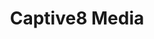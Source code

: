 ---
title: 'Captive8 Media'
desc: '
<p class="font--regular">Captive8 Media is a corporate video production company that understands business and marketing needs whilst delivering high-quality video content.</p>

<p class="font--regular">Over 12 years of business marketing experience, alongside making amazing corporate videos means that we are your perfect partner to make outstanding marketing videos, whatever your goals. We particularly specialise in the production of customer case study videos; we love telling your customers’ story, getting their testimonial and creating compelling marketing video content.</p>'
tags:
  - Location::Church Crookham, Hampshire
  - Category::Financial, Legal & Business
header:
  src: header.jpg
  alt: Captive8 Media Header
logo: 
  src: logo.jpg
  alt: Captive8 Media Logo
covidInfomation: '
<p class="font--regular">We are operating as normal, following government guidelines</p>'
covidStatus:
  icon: success
  text: 'We are Open! Business As Usual.'
openingHours:
  monday: 'N/A'
  tuesday: 'N/A'
  wednesday: 'N/A'
  thursday: 'N/A'
  friday: 'N/A'
  saturday: 'N/A'
  sunday: 'N/A'
contactDetails:
  email: 'sales@captive8media.com'
  phone: '02086109020'
  website: 'https://www.captive8media.com'
socialLinks:
  facebook: 'https://www.facebook.com/Captive8MediaVideoProduction'
  instagram: 'http://instagram.com/captive8mediavideo/'
ctaLink: 'https://www.captive8media.com'
metaDesc: 'Captive8 Media is a corporate video production company that understands business and marketing needs whilst delivering high-quality video content.'
---